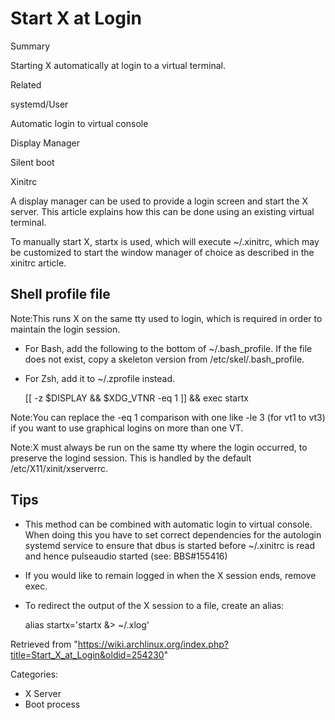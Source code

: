 Start X at Login
================

Summary

Starting X automatically at login to a virtual terminal.

Related

systemd/User

Automatic login to virtual console

Display Manager

Silent boot

Xinitrc

A display manager can be used to provide a login screen and start the X
server. This article explains how this can be done using an existing
virtual terminal.

To manually start X, startx is used, which will execute ~/.xinitrc,
which may be customized to start the window manager of choice as
described in the xinitrc article.

Shell profile file
------------------

Note:This runs X on the same tty used to login, which is required in
order to maintain the login session.

-   For Bash, add the following to the bottom of ~/.bash_profile. If the
    file does not exist, copy a skeleton version from
    /etc/skel/.bash_profile.

-   For Zsh, add it to ~/.zprofile instead.

    [[ -z $DISPLAY && $XDG_VTNR -eq 1 ]] && exec startx

Note:You can replace the -eq 1 comparison with one like -le 3 (for vt1
to vt3) if you want to use graphical logins on more than one VT.

Note:X must always be run on the same tty where the login occurred, to
preserve the logind session. This is handled by the default
/etc/X11/xinit/xserverrc.

Tips
----

-   This method can be combined with automatic login to virtual console.
    When doing this you have to set correct dependencies for the
    autologin systemd service to ensure that dbus is started before
    ~/.xinitrc is read and hence pulseaudio started (see: BBS#155416)
-   If you would like to remain logged in when the X session ends,
    remove exec.
-   To redirect the output of the X session to a file, create an alias:

    alias startx='startx &> ~/.xlog'

Retrieved from
"https://wiki.archlinux.org/index.php?title=Start_X_at_Login&oldid=254230"

Categories:

-   X Server
-   Boot process
